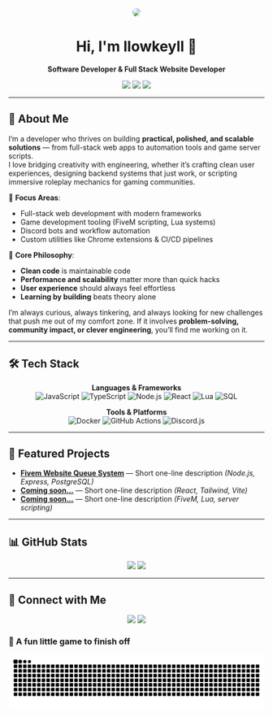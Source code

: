 <!-- GitHub Profile README -->

<div align="center">
  <img src="https://avatars.githubusercontent.com/u/llowkeyll?s=200" width="120" style="border-radius:50%;" />
  <h1>Hi, I'm llowkeyll 👋</h1>
  <p><b>Software Developer & Full Stack Website Developer</b></p>
  
  <!-- Badges -->
  <p>
    <img src="https://img.shields.io/badge/GitHub-Profile-181717?logo=github" />
    <img src="https://img.shields.io/badge/Status-Open%20to%20collab-blue" />
    <img src="https://img.shields.io/badge/Focus-Web%20Dev%20|%20Game%20Dev-purple" />
  </p>
</div>

---

## 🚀 About Me

I’m a developer who thrives on building **practical, polished, and scalable solutions** — from full-stack web apps to automation tools and game server scripts.  
I love bridging creativity with engineering, whether it’s crafting clean user experiences, designing backend systems that just work, or scripting immersive roleplay mechanics for gaming communities.  

🔹 **Focus Areas**:  
- Full-stack web development with modern frameworks  
- Game development tooling (FiveM scripting, Lua systems)  
- Discord bots and workflow automation  
- Custom utilities like Chrome extensions & CI/CD pipelines  

🔹 **Core Philosophy**:  
- **Clean code** is maintainable code  
- **Performance and scalability** matter more than quick hacks  
- **User experience** should always feel effortless  
- **Learning by building** beats theory alone  

I’m always curious, always tinkering, and always looking for new challenges that push me out of my comfort zone. If it involves **problem-solving, community impact, or clever engineering**, you’ll find me working on it.

---

## 🛠 Tech Stack
<div align="center">
  
**Languages & Frameworks**  
![JavaScript](https://img.shields.io/badge/JavaScript-000?logo=javascript)
![TypeScript](https://img.shields.io/badge/TypeScript-000?logo=typescript)
![Node.js](https://img.shields.io/badge/Node.js-000?logo=node.js)
![React](https://img.shields.io/badge/React-000?logo=react)
![Lua](https://img.shields.io/badge/Lua-000?logo=lua)
![SQL](https://img.shields.io/badge/SQL-000?logo=postgresql)

**Tools & Platforms**  
![Docker](https://img.shields.io/badge/Docker-000?logo=docker)
![GitHub Actions](https://img.shields.io/badge/GitHub%20Actions-000?logo=githubactions)
![Discord.js](https://img.shields.io/badge/Discord.js-000?logo=discord)

</div>

---

## 📂 Featured Projects
- [**Fivem Website Queue System**](https://github.com/llowkeyll/lwk-websitequeue) — Short one-line description *(Node.js, Express, PostgreSQL)*  
- [**Coming soon...**](https://github.com/llowkeyll/PROJECT_TWO) — Short one-line description *(React, Tailwind, Vite)*  
- [**Coming soon...**](https://github.com/llowkeyll/PROJECT_THREE) — Short one-line description *(FiveM, Lua, server scripting)*  

---

## 📊 GitHub Stats
<div align="center">
  <img src="https://github-readme-stats.vercel.app/api?username=llowkeyll&show_icons=true&theme=radical" height="180" />
  <img src="https://github-readme-streak-stats.herokuapp.com/?user=llowkeyll&theme=radical" height="180" />
</div>

---

## 🤝 Connect with Me
<div align="center">
  <a href="https://twitter.com/llowkeyll"><img src="https://img.shields.io/badge/Twitter-000?logo=twitter" /></a>
  <a href="https://github.com/llowkeyll"><img src="https://img.shields.io/badge/GitHub-000?logo=github" /></a>
</div>

### 🐍 A fun little game to finish off
![snake gif](https://github.com/technologyhell/technologyhell/blob/output/github-snake-dark.svg)

